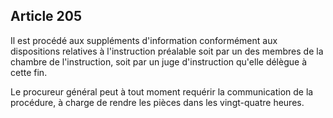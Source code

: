 Article 205
----
Il est procédé aux suppléments d'information conformément aux dispositions
relatives à l'instruction préalable soit par un des membres de la chambre de
l'instruction, soit par un juge d'instruction qu'elle délègue à cette fin.

Le procureur général peut à tout moment requérir la communication de la
procédure, à charge de rendre les pièces dans les vingt-quatre heures.
